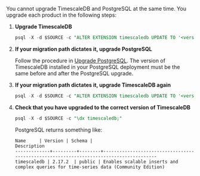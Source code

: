 <Procedure>

You cannot upgrade TimescaleDB and PostgreSQL at the same time. You upgrade each product in
the following steps:

1. **Upgrade TimescaleDB**

    ```sql
   psql -X -d $SOURCE -c "ALTER EXTENSION timescaledb UPDATE TO '<version number>';"
   ```

1. **If your migration path dictates it, upgrade PostgreSQL**

   Follow the procedure in [Upgrade PostgreSQL][upgrade-pg]. The version of TimescaleDB installed
   in your PostgreSQL deployment must be the same before and after the PostgreSQL upgrade.

1. **If your migration path dictates it, upgrade TimescaleDB again**

    ```sql
   psql -X -d $SOURCE -c "ALTER EXTENSION timescaledb UPDATE TO '<version number>';"
   ```

1. **Check that you have upgraded to the correct version of TimescaleDB**

    ```sql
    psql -X -d $SOURCE -c "\dx timescaledb;"
    ```
    PostgreSQL returns something like:
    ```shell
    Name     | Version | Schema |                                      Description                                      
    -------------+---------+--------+---------------------------------------------------------------------------------------
    timescaledb | 2.17.2  | public | Enables scalable inserts and complex queries for time-series data (Community Edition)
    ```

</Procedure> 

[upgrade-pg]: /self-hosted/:currentVersion:/upgrades/upgrade-pg/#upgrade-your-postgresql-instance
